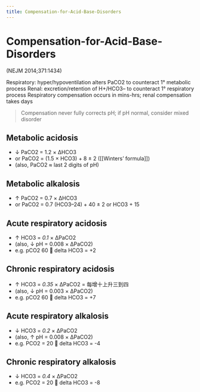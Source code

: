 ```yaml
---
title: Compensation-for-Acid-Base-Disorders
---
```


# Compensation-for-Acid-Base-Disorders

(NEJM 2014;371:1434)

Respiratory: hyper/hypoventilation alters PaCO2 to counteract 1° metabolic process
Renal: excretion/retention of H+/HCO3– to counteract 1° respiratory process
Respiratory compensation occurs in mins-hrs; renal compensation takes days

> Compensation never fully corrects pH; if pH normal, consider mixed disorder

## Metabolic acidosis

- ↓ PaCO2 = 1.2 × ΔHCO3
- or PaCO2 = (1.5 × HCO3) + 8 ± 2 ([[Winters’ formula]])
- (also, PaCO2 ≈ last 2 digits of pH)

## Metabolic alkalosis

- ↑ PaCO2 = 0.7 × ΔHCO3
- or PaCO2 = 0.7 (HCO3–24) + 40 ± 2 or HCO3 + 15

## Acute respiratory acidosis

- ↑ HCO3 = _0.1_ × ΔPaCO2
- (also, ↓ pH = 0.008 × ΔPaCO2)
- e.g. pCO2 60  delta HCO3 = +2

## Chronic respiratory acidosis

- ↑ HCO3 = _0.35_ × ΔPaCO2 = 每增十上升三到四
- (also, ↓ pH = 0.003 × ΔPaCO2)
- e.g. pCO2 60  delta HCO3 = +7

## Acute respiratory alkalosis

- ↓ HCO3 = _0.2_ × ΔPaCO2
- (also, ↑ pH = 0.008 × ΔPaCO2)
- e.g. PCO2 = 20  delta HCO3 = -4

## Chronic respiratory alkalosis

- ↓ HCO3 = _0.4_ × ΔPaCO2
- e.g. PCO2 = 20  delta HCO3 = -8
